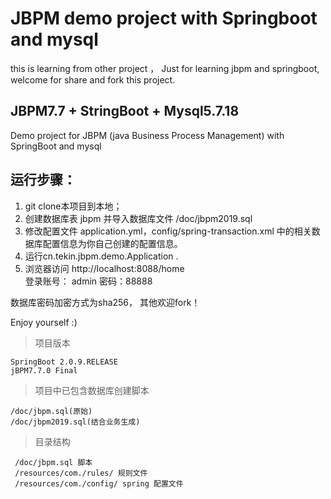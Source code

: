 # JBPM demo project with Springboot and mysql
this is learning from other project ， Just for learning jbpm and springboot, welcome for share and fork this project.

## JBPM7.7 + StringBoot + Mysql5.7.18
Demo project for JBPM (java Business Process Management) with SpringBoot and mysql


## 运行步骤：
1. git clone本项目到本地；
2. 创建数据库表 jbpm 并导入数据库文件 /doc/jbpm2019.sql
3. 修改配置文件 application.yml，config/spring-transaction.xml 中的相关数据库配置信息为你自己创建的配置信息。
4. 运行cn.tekin.jbpm.demo.Application .
5. 浏览器访问 http://localhost:8088/home  
登录账号： admin  密码：88888

数据库密码加密方式为sha256， 其他欢迎fork！


Enjoy yourself :)


> 项目版本

    SpringBoot 2.0.9.RELEASE
    jBPM7.7.0 Final 
   
    
> 项目中已包含数据库创建脚本 

    /doc/jbpm.sql(原始) 
    /doc/jbpm2019.sql(结合业务生成)
    
> 目录结构
    
     /doc/jbpm.sql 脚本
     /resources/com./rules/ 规则文件
     /resources/com./config/ spring 配置文件
     








